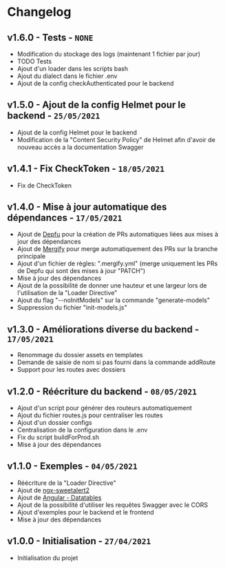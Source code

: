 # Changelog

## v1.6.0 - Tests - `NONE`

* Modification du stockage des logs (maintenant 1 fichier par jour)
* TODO Tests
* Ajout d'un loader dans les scripts bash
* Ajout du dialect dans le fichier .env
* Ajout de la config checkAuthenticated pour le backend

## v1.5.0 - Ajout de la config Helmet pour le backend - `25/05/2021`

* Ajout de la config Helmet pour le backend
* Modification de la "Content Security Policy" de Helmet afin d'avoir de nouveau accès a la documentation Swagger

## v1.4.1 - Fix CheckToken - `18/05/2021`

* Fix de CheckToken

## v1.4.0 - Mise à jour automatique des dépendances - `17/05/2021`

* Ajout de [Depfu](https://depfu.com/) pour la création de PRs automatiques liées aux mises à jour des dépendances
* Ajout de [Mergify](https://mergify.io/) pour merge automatiquement des PRs sur la branche principale
* Ajout d'un fichier de règles: ".mergify.yml" (merge uniquement les PRs de Depfu qui sont des mises à jour "PATCH")
* Mise à jour des dépendances
* Ajout de la possibilité de donner une hauteur et une largeur lors de l'utilisation de la "Loader Directive"
* Ajout du flag "--noInitModels" sur la commande "generate-models"
* Suppression du fichier "init-models.js"

## v1.3.0 - Améliorations diverse du backend - `17/05/2021`

* Renommage du dossier assets en templates
* Demande de saisie de nom si pas fourni dans la commande addRoute
* Support pour les routes avec dossiers

## v1.2.0 - Réécriture du backend - `08/05/2021`

* Ajout d'un script pour générer des routeurs automatiquement
* Ajout du fichier routes.js pour centraliser les routes
* Ajout d'un dossier configs
* Centralisation de la configuration dans le .env
* Fix du script buildForProd.sh
* Mise à jour des dépendances

## v1.1.0 - Exemples - `04/05/2021`

* Réécriture de la "Loader Directive"
* Ajout de [ngx-sweetalert2](https://www.npmjs.com/package/@sweetalert2/ngx-sweetalert2)
* Ajout de [Angular - Datatables](http://l-lin.github.io/angular-datatables/#/welcome)
* Ajout de la possibilité d'utiliser les requêtes Swagger avec le CORS
* Ajout d'exemples pour le backend et le frontend
* Mise à jour des dépendances

## v1.0.0 - Initialisation - `27/04/2021`

* Initialisation du projet
